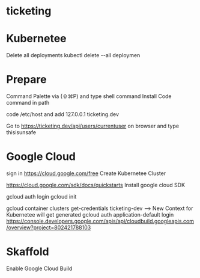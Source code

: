 # ticketing

# Kubernetee
Delete all deployments
kubectl delete --all deploymen

# Prepare
Command Palette via (⇧⌘P) and type shell command
Install Code command in path

code /etc/host and add 127.0.0.1 ticketing.dev

Go to https://ticketing.dev/api/users/currentuser on browser and type thisisunsafe


# Google Cloud
sign in https://cloud.google.com/free
Create Kubernetee Cluster 

https://cloud.google.com/sdk/docs/quickstarts
Install google cloud SDK

gcloud auth login
gcloud init

gcloud container clusters get-credentials ticketing-dev --> New Context for Kubernetee will get generated
gcloud auth application-default login
https://console.developers.google.com/apis/api/cloudbuild.googleapis.com/overview?project=802421788103

# Skaffold
Enable Google Cloud Build

